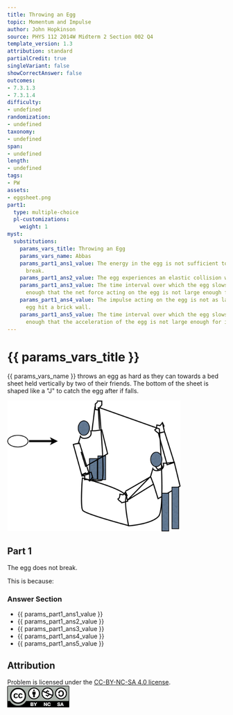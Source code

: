 ```yaml
---
title: Throwing an Egg
topic: Momentum and Impulse
author: John Hopkinson
source: PHYS 112 2014W Midterm 2 Section 002 Q4
template_version: 1.3
attribution: standard
partialCredit: true
singleVariant: false
showCorrectAnswer: false
outcomes:
- 7.3.1.3
- 7.3.1.4
difficulty:
- undefined
randomization:
- undefined
taxonomy:
- undefined
span:
- undefined
length:
- undefined
tags:
- PW
assets:
- eggsheet.png
part1:
  type: multiple-choice
  pl-customizations:
    weight: 1
myst:
  substitutions:
    params_vars_title: Throwing an Egg
    params_vars_name: Abbas
    params_part1_ans1_value: The energy in the egg is not sufficient to allow it to
      break.
    params_part1_ans2_value: The egg experiences an elastic collision with the sheet.
    params_part1_ans3_value: The time interval over which the egg slows down in short
      enough that the net force acting on the egg is not large enough for it to break.
    params_part1_ans4_value: The impulse acting on the egg is not as large as if the
      egg hit a brick wall.
    params_part1_ans5_value: The time interval over which the egg slows down is large
      enough that the acceleration of the egg is not large enough for it to break.
---
```

# {{ params_vars_title }}
{{ params_vars_name }} throws an egg as hard as they can towards a bed sheet held vertically by two of their friends.
The bottom of the sheet is shaped like a "J" to catch the egg after if falls.

<img src="eggsheet.png" alt="Figure of an egg thrown towards a bedsheet shaped like a 'J' held by two friends." width=400>

## Part 1

The egg does not break.

This is because:

### Answer Section

- {{ params_part1_ans1_value }}
- {{ params_part1_ans2_value }}
- {{ params_part1_ans3_value }}
- {{ params_part1_ans4_value }}
- {{ params_part1_ans5_value }}

## Attribution

Problem is licensed under the [CC-BY-NC-SA 4.0 license](https://creativecommons.org/licenses/by-nc-sa/4.0/).<br> ![The Creative Commons 4.0 license requiring attribution-BY, non-commercial-NC, and share-alike-SA license.](https://raw.githubusercontent.com/firasm/bits/master/by-nc-sa.png)